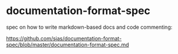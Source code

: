 # documentation-format-spec
spec on how to write markdown-based docs and code commenting:

https://github.com/sjas/documentation-format-spec/blob/master/documentation-format-spec.md

